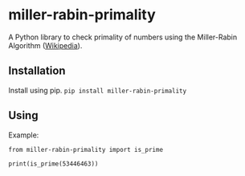 # miller-rabin-primality

A Python library to check primality of numbers using the Miller-Rabin Algorithm ([Wikipedia](https://en.wikipedia.org/wiki/Miller%E2%80%93Rabin_primality_test)).

## Installation

Install using pip.
`pip install miller-rabin-primality`

## Using

Example:
```python3
from miller-rabin-primality import is_prime

print(is_prime(53446463))
```
